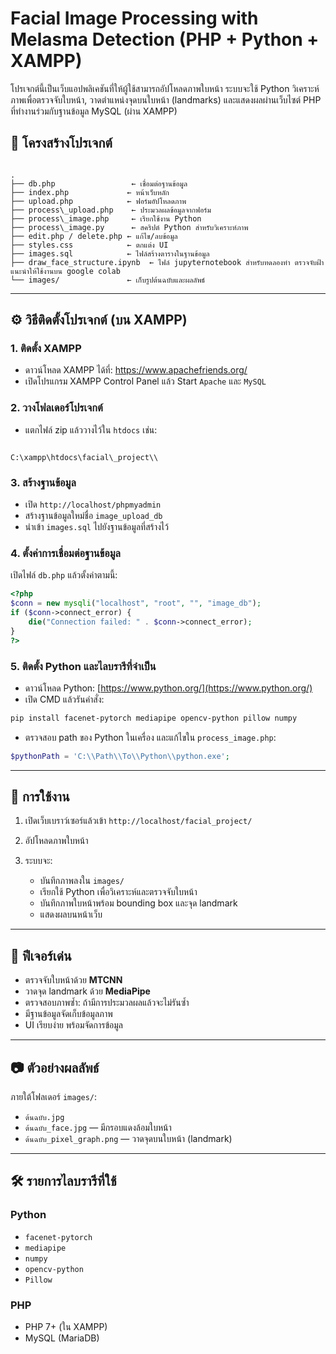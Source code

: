 # Facial Image Processing with Melasma Detection (PHP + Python + XAMPP)

โปรเจกต์นี้เป็นเว็บแอปพลิเคชันที่ให้ผู้ใช้สามารถอัปโหลดภาพใบหน้า ระบบจะใช้ Python วิเคราะห์ภาพเพื่อตรวจจับใบหน้า, วาดตำแหน่งจุดบนใบหน้า (landmarks) และแสดงผลผ่านเว็บไซต์ PHP ที่ทำงานร่วมกับฐานข้อมูล MySQL (ผ่าน XAMPP)


## 📂 โครงสร้างโปรเจกต์

```

.
├── db.php                 ← เชื่อมต่อฐานข้อมูล
├── index.php             ← หน้าเว็บหลัก
├── upload.php            ← ฟอร์มอัปโหลดภาพ
├── process\_upload.php    ← ประมวลผลข้อมูลจากฟอร์ม
├── process\_image.php     ← เรียกใช้งาน Python
├── process\_image.py      ← สคริปต์ Python สำหรับวิเคราะห์ภาพ
├── edit.php / delete.php ← แก้ไข/ลบข้อมูล
├── styles.css            ← ตกแต่ง UI
├── images.sql            ← ไฟล์สร้างตารางในฐานข้อมูล
├── draw_face_structure.ipynb  ← ไฟล์ jupyternotebook สำหรับทดลองทำ ตรวจจับฝ้าแนะนำให้ใช้งานบน google colab
└── images/               ← เก็บรูปต้นฉบับและผลลัพธ์

```

---

## ⚙️ วิธีติดตั้งโปรเจกต์ (บน XAMPP)

### 1. ติดตั้ง XAMPP
- ดาวน์โหลด XAMPP ได้ที่: https://www.apachefriends.org/
- เปิดโปรแกรม XAMPP Control Panel แล้ว Start `Apache` และ `MySQL`

### 2. วางโฟลเดอร์โปรเจกต์
- แตกไฟล์ zip แล้ววางไว้ใน `htdocs` เช่น:
```

C:\xampp\htdocs\facial\_project\\

````

### 3. สร้างฐานข้อมูล
- เปิด `http://localhost/phpmyadmin`
- สร้างฐานข้อมูลใหม่ชื่อ `image_upload_db`
- นำเข้า `images.sql` ไปยังฐานข้อมูลที่สร้างไว้

### 4. ตั้งค่าการเชื่อมต่อฐานข้อมูล
เปิดไฟล์ `db.php` แล้วตั้งค่าตามนี้:
```php
<?php
$conn = new mysqli("localhost", "root", "", "image_db");
if ($conn->connect_error) {
    die("Connection failed: " . $conn->connect_error);
}
?>
````

### 5. ติดตั้ง Python และไลบรารีที่จำเป็น

* ดาวน์โหลด Python: [https://www.python.org/](https://www.python.org/)
* เปิด CMD แล้วรันคำสั่ง:

```bash
pip install facenet-pytorch mediapipe opencv-python pillow numpy
```

* ตรวจสอบ path ของ Python ในเครื่อง และแก้ไขใน `process_image.php`:

```php
$pythonPath = 'C:\\Path\\To\\Python\\python.exe';
```

---

## 🚀 การใช้งาน

1. เปิดเว็บเบราว์เซอร์แล้วเข้า `http://localhost/facial_project/`
2. อัปโหลดภาพใบหน้า
3. ระบบจะ:

   * บันทึกภาพลงใน `images/`
   * เรียกใช้ Python เพื่อวิเคราะห์และตรวจจับใบหน้า
   * บันทึกภาพใบหน้าพร้อม bounding box และจุด landmark
   * แสดงผลบนหน้าเว็บ

---

## 📌 ฟีเจอร์เด่น

* ตรวจจับใบหน้าด้วย **MTCNN**
* วาดจุด landmark ด้วย **MediaPipe**
* ตรวจสอบภาพซ้ำ: ถ้ามีการประมวลผลแล้วจะไม่รันซ้ำ
* มีฐานข้อมูลจัดเก็บข้อมูลภาพ
* UI เรียบง่าย พร้อมจัดการข้อมูล

---

## 📷 ตัวอย่างผลลัพธ์

ภายใต้โฟลเดอร์ `images/`:

* `ต้นฉบับ.jpg`
* `ต้นฉบับ_face.jpg` — มีกรอบแดงล้อมใบหน้า
* `ต้นฉบับ_pixel_graph.png` — วาดจุดบนใบหน้า (landmark)

---

## 🛠 รายการไลบรารีที่ใช้

### Python

* `facenet-pytorch`
* `mediapipe`
* `numpy`
* `opencv-python`
* `Pillow`

### PHP

* PHP 7+ (ใน XAMPP)
* MySQL (MariaDB)


